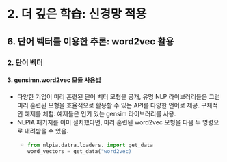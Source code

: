 # 2. 더 깊은 학습: 신경망 적용
## 6. 단어 벡터를 이용한 추론: word2vec 활용
### 2. 단어 벡터
#### 3. gensimn.word2vec 모듈 사용법
- 다양한 기업이 미리 훈련된 단어 벡터 모형을 공개, 유명 NLP 라이브러리들은 그런 미리 훈련된 모형을 효율적으로 활용할 수 있는 API를 다양한 언어로 제공. 구체적인 예제를 체험. 예제들은 인기 있는 gensim 라이브러리를 사용.
- NLPIA 패키지를 이미 설치했다면, 미리 훈련된 word2vec 모형을 다음 두 명령으로 내려받을 수 있음.
  - ```python
    from nlpia.datra.loaders. import get_data
    word_vectors = get_data("word2vec)
    ```